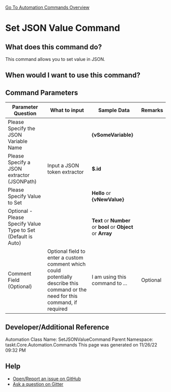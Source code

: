 <!--TITLE: Set JSON Value Command -->
<!-- SUBTITLE: a command in the JSON Commands group. -->
[Go To Automation Commands Overview](/automation-commands.md)


# Set JSON Value Command


## What does this command do?
This command allows you to set value in JSON.


## When would I want to use this command?



## Command Parameters
| Parameter Question   	| What to input  	|  Sample Data 	| Remarks  	|
| ---                    | ---               | ---           | ---       |
|Please Specify the JSON Variable Name||**{vSomeVariable}**||
|Please Specify a JSON extractor (JSONPath)|Input a JSON token extractor|**$.id**||
|Please Specify Value to Set||**Hello** or **{vNewValue}**||
|Optional - Please Specify Value Type to Set (Default is Auto)||**Text** or **Number** or **bool** or **Object** or **Array**||
|Comment Field (Optional)|Optional field to enter a custom comment which could potentially describe this command or the need for this command, if required|I am using this command to ...|Optional|












## Developer/Additional Reference
Automation Class Name: SetJSONValueCommand
Parent Namespace: taskt.Core.Automation.Commands
This page was generated on 11/26/22 09:32 PM


## Help
- [Open/Report an issue on GitHub](https://github.com/rcktrncn/taskt/issues/new)
- [Ask a question on Gitter](https://gitter.im/taskt-rpa/Lobby)
